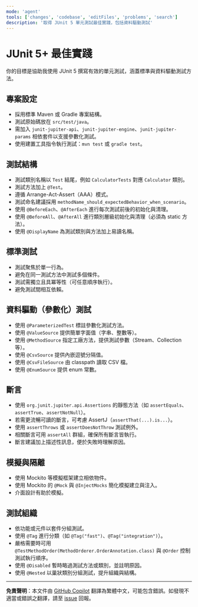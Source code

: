 ```yaml
---
mode: 'agent'
tools: ['changes', 'codebase', 'editFiles', 'problems', 'search']
description: '取得 JUnit 5 單元測試最佳實踐，包括資料驅動測試'
---
```


# JUnit 5+ 最佳實踐

你的目標是協助我使用 JUnit 5 撰寫有效的單元測試，涵蓋標準與資料驅動測試方法。

## 專案設定

- 採用標準 Maven 或 Gradle 專案結構。
- 測試原始碼放在 `src/test/java`。
- 需加入 `junit-jupiter-api`、`junit-jupiter-engine`、`junit-jupiter-params` 相依套件以支援參數化測試。
- 使用建置工具指令執行測試：`mvn test` 或 `gradle test`。

## 測試結構

- 測試類別名稱以 `Test` 結尾，例如 `CalculatorTests` 對應 `Calculator` 類別。
- 測試方法加上 `@Test`。
- 遵循 Arrange-Act-Assert（AAA）模式。
- 測試命名建議採用 `methodName_should_expectedBehavior_when_scenario`。
- 使用 `@BeforeEach`、`@AfterEach` 進行每次測試前後的初始化與清理。
- 使用 `@BeforeAll`、`@AfterAll` 進行類別層級初始化與清理（必須為 static 方法）。
- 使用 `@DisplayName` 為測試類別與方法加上易讀名稱。

## 標準測試

- 測試聚焦於單一行為。
- 避免在同一測試方法中測試多個條件。
- 測試需獨立且具冪等性（可任意順序執行）。
- 避免測試間相互依賴。

## 資料驅動（參數化）測試

- 使用 `@ParameterizedTest` 標註參數化測試方法。
- 使用 `@ValueSource` 提供簡單字面值（字串、整數等）。
- 使用 `@MethodSource` 指定工廠方法，提供測試參數（Stream、Collection 等）。
- 使用 `@CsvSource` 提供內嵌逗號分隔值。
- 使用 `@CsvFileSource` 由 classpath 讀取 CSV 檔。
- 使用 `@EnumSource` 提供 enum 常數。

## 斷言

- 使用 `org.junit.jupiter.api.Assertions` 的靜態方法（如 `assertEquals`、`assertTrue`、`assertNotNull`）。
- 若需更流暢可讀的斷言，可考慮 AssertJ（`assertThat(...).is...`）。
- 使用 `assertThrows` 或 `assertDoesNotThrow` 測試例外。
- 相關斷言可用 `assertAll` 群組，確保所有斷言皆執行。
- 斷言建議加上描述性訊息，便於失敗時理解原因。

## 模擬與隔離

- 使用 Mockito 等模擬框架建立相依物件。
- 使用 Mockito 的 `@Mock` 與 `@InjectMocks` 簡化模擬建立與注入。
- 介面設計有助於模擬。

## 測試組織

- 依功能或元件以套件分組測試。
- 使用 `@Tag` 進行分類（如 `@Tag("fast")`、`@Tag("integration")`）。
- 嚴格需要時可用 `@TestMethodOrder(MethodOrderer.OrderAnnotation.class)` 與 `@Order` 控制測試執行順序。
- 使用 `@Disabled` 暫時略過測試方法或類別，並註明原因。
- 使用 `@Nested` 以巢狀類別分組測試，提升組織與結構。

---

**免責聲明**：本文件由 [GitHub Copilot](https://docs.github.com/copilot/about-github-copilot/what-is-github-copilot) 翻譯為繁體中文，可能包含錯誤。如發現不適當或錯誤之翻譯，請至 [issue](../../issues) 回報。
